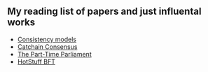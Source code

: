 ## My reading list of papers and just influental works
+ [Consistency models](https://jepsen.io/consistency)
+ [Catchain Consensus](https://docs.ton.org/catchain.pdf)
+ [The Part-Time Parliament](https://www.google.com/url?sa=t&source=web&rct=j&opi=89978449&url=https://lamport.azurewebsites.net/pubs/lamport-paxos.pdf&ved=2ahUKEwjj05aXuOqFAxXlIxAIHaKBCjYQFnoECBIQAQ&usg=AOvVaw1AHQDriKZ-fF2C7BTNr6qm)
+ [HotStuff BFT](https://arxiv.org/pdf/1803.05069)
